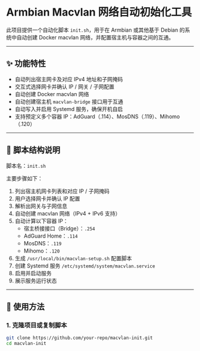 # Armbian Macvlan 网络自动初始化工具

此项目提供一个自动化脚本 `init.sh`，用于在 Armbian 或其他基于 Debian 的系统中自动创建 Docker macvlan 网络，并配置宿主机与容器之间的互通。

---

## ✨ 功能特性

- 自动列出宿主网卡及对应 IPv4 地址和子网掩码
- 交互式选择网卡并确认 IP / 网关 / 子网配置
- 自动创建 Docker macvlan 网络
- 自动创建宿主机 `macvlan-bridge` 接口用于互通
- 自动写入并启用 Systemd 服务，确保开机自启
- 支持预定义多个容器 IP：AdGuard（.114）、MosDNS（.119）、Mihomo（.120）

---

## 🧱 脚本结构说明

脚本名：`init.sh`

主要步骤如下：

1. 列出宿主机网卡列表和对应 IP / 子网掩码
2. 用户选择网卡并确认 IP 配置
3. 解析出网关与子网信息
4. 自动创建 macvlan 网络（IPv4 + IPv6 支持）
5. 自动计算以下容器 IP：
    - 宿主桥接接口（Bridge）：`.254`
    - AdGuard Home：`.114`
    - MosDNS：`.119`
    - Mihomo：`.120`
6. 生成 `/usr/local/bin/macvlan-setup.sh` 配置脚本
7. 创建 Systemd 服务 `/etc/systemd/system/macvlan.service`
8. 启用并启动服务
9. 展示服务运行状态

---

## 🚀 使用方法

### 1. 克隆项目或复制脚本

```bash
git clone https://github.com/your-repo/macvlan-init.git
cd macvlan-init
